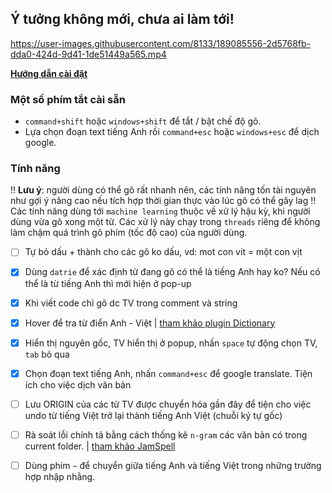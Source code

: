 ## Ý tưởng không mới, chưa ai làm tới!

https://user-images.githubusercontent.com/8133/189085556-2d5768fb-dda0-424d-9d41-1de51449a565.mp4

**[Hướng dẫn cài đặt](docs/INSTALL.md)**

### Một số phím tắt cài sẵn

- `command+shift` hoặc `windows+shift` để tắt / bật chế độ gõ.
- Lựa chọn đoạn text tiếng Anh rồi `command+esc` hoặc `windows+esc` để dịch google.

### Tính năng

!! __Lưu ý__: người dùng có thể gõ rất nhanh nên, các tính năng tốn tài nguyên như gợi ý nâng cao nếu tích hợp thời gian thực vào lúc gõ có thể gây lag !! Các tính năng dùng tới `machine learning` thuộc về xử lý hậu kỳ, khi người dùng vừa gõ xong một từ. Các xử lý này chạy trong `threads` riêng để không làm chậm quá trình gõ phím (tốc độ cao) của người dùng.

- [ ] Tự bỏ dấu + thành cho các gõ ko dấu, vd: mot con vit = một con vịt

- [x] Dùng `datrie` để xác định từ đang gõ có thể là tiếng Anh hay ko? Nếu có thể là từ tiếng Anh thì mới hiện ở pop-up
- [x] Khi viết code chỉ gõ dc TV trong comment và string
- [x] Hover để tra từ điển Anh - Việt | [tham khảo plugin Dictionary](https://github.com/futureprogrammer360/Dictionary)
- [x] Hiển thị nguyên gốc, TV hiển thị ở popup, nhấn `space` tự động chọn TV, `tab` bỏ qua
- [x] Chọn đoạn text tiếng Anh, nhấn `command+esc` để google translate. Tiện ích cho việc dịch văn bản

- [ ] Lưu ORIGIN của các từ TV được chuyển hóa gần đây để tiện cho việc undo từ tiếng Việt trở lại thành tiếng Anh Việt (chuỗi ký tự gốc)

- [ ] Rà soát lỗi chính tả bằng cách thống kê `n-gram` các văn bản có trong current folder. | [tham khảo JamSpell](https://github.com/bakwc/JamSpell)

- [ ] Dùng phím `~` để chuyển giữa tiếng Anh và tiếng Việt trong những trường hợp nhập nhằng.
